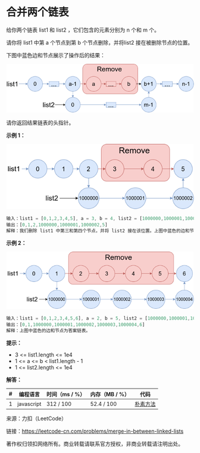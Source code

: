 # 合并两个链表

给你两个链表 list1 和 list2 ，它们包含的元素分别为 n 个和 m 个。

请你将 list1 中第 a 个节点到第 b 个节点删除，并将list2 接在被删除节点的位置。

下图中蓝色边和节点展示了操作后的结果：

![题目说明](./question1.png)

请你返回结果链表的头指针。

**示例 1：**

![示例1](./eg1.png)

``` javascript
输入：list1 = [0,1,2,3,4,5], a = 3, b = 4, list2 = [1000000,1000001,1000002]
输出：[0,1,2,1000000,1000001,1000002,5]
解释：我们删除 list1 中第三和第四个节点，并将 list2 接在该位置。上图中蓝色的边和节点为答案链表。
```

**示例 2：**

![示例2](./eg2.png)

``` javascript
输入：list1 = [0,1,2,3,4,5,6], a = 2, b = 5, list2 = [1000000,1000001,1000002,1000003,1000004]
输出：[0,1,1000000,1000001,1000002,1000003,1000004,6]
解释：上图中蓝色的边和节点为答案链表。
```

**提示：**

- 3 <= list1.length <= 1e4
- 1 <= a <= b < list1.length - 1
- 1 <= list2.length <= 1e4

**解答：**

**#**|**编程语言**|**时间（ms / %）**|**内存（MB / %）**|**代码**
--|--|--|--|--
1|javascript|312 / 100|52.4 / 100|[朴素方法](./javascript/ac_v1.js)

来源：力扣（LeetCode）

链接：https://leetcode-cn.com/problems/merge-in-between-linked-lists

著作权归领扣网络所有。商业转载请联系官方授权，非商业转载请注明出处。
